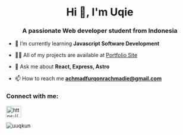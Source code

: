 <h1 align="center">Hi 👋, I'm Uqie</h1>
<h3 align="center">A passionate Web developer student from Indonesia</h3>

- 🌱 I’m currently learning **Javascript Software Development**

- 👨‍💻 All of my projects are available at [Portfolio Site](https://achmad-furqon-portfolio-site.vercel.app/)

- 💬 Ask me about **React, Express, Astro**

- 📫 How to reach me **achmadfurqonrachmadie@gmail.com**

<h3 align="left">Connect with me:</h3>
<p align="left">
<a href="https://linkedin.com/in/https://www.linkedin.com/in/achmadfrachmadie/" target="blank"><img align="center" src="https://raw.githubusercontent.com/rahuldkjain/github-profile-readme-generator/master/src/images/icons/Social/linked-in-alt.svg" alt="https://www.linkedin.com/in/achmadfrachmadie/" height="30" width="40" /></a>
</p>

<p><img align="center" src="https://github-readme-stats.vercel.app/api/top-langs?username=uuqkun&show_icons=true&locale=en&layout=compact" alt="uuqkun" /></p>
